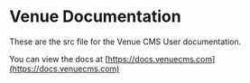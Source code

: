 # Venue Documentation

These are the src file for the Venue CMS User documentation.

You can view the docs at [https://docs.venuecms.com](https://docs.venuecms.com)
